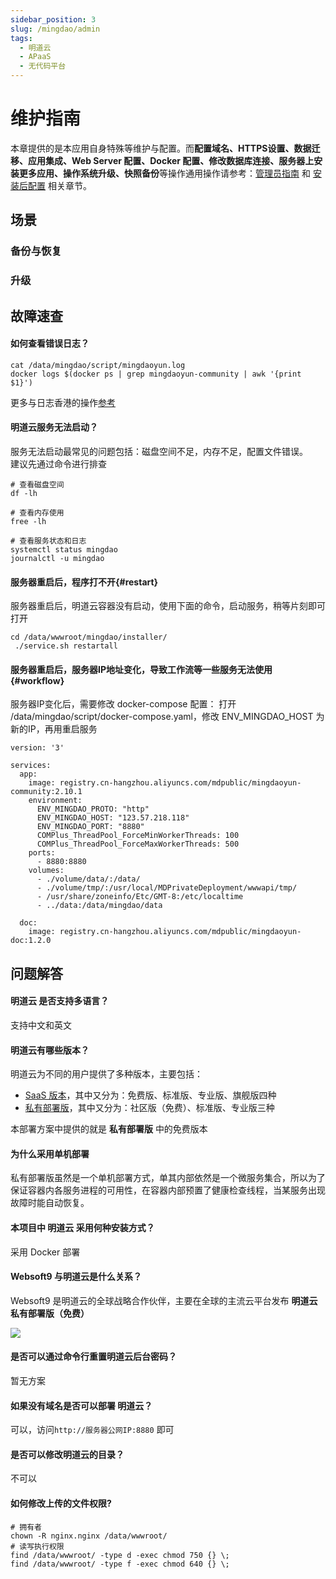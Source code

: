 ```yaml
---
sidebar_position: 3
slug: /mingdao/admin
tags:
  - 明道云
  - APaaS
  - 无代码平台
---
```


# 维护指南

本章提供的是本应用自身特殊等维护与配置。而**配置域名、HTTPS设置、数据迁移、应用集成、Web Server 配置、Docker 配置、修改数据库连接、服务器上安装更多应用、操作系统升级、快照备份**等操作通用操作请参考：[管理员指南](../administrator) 和 [安装后配置](../installation/setup/) 相关章节。

## 场景

### 备份与恢复


### 升级


## 故障速查

#### 如何查看错误日志？

```
cat /data/mingdao/script/mingdaoyun.log
docker logs $(docker ps | grep mingdaoyun-community | awk '{print $1}')
```

更多与日志香港的操作[参考](https://docs.pd.mingdao.com/deployment/docker-compose/command.html#日志)

#### 明道云服务无法启动？

服务无法启动最常见的问题包括：磁盘空间不足，内存不足，配置文件错误。  
建议先通过命令进行排查  

```shell
# 查看磁盘空间
df -lh

# 查看内存使用
free -lh

# 查看服务状态和日志
systemctl status mingdao
journalctl -u mingdao
```

#### 服务器重启后，程序打不开{#restart}

服务器重启后，明道云容器没有启动，使用下面的命令，启动服务，稍等片刻即可打开

```
cd /data/wwwroot/mingdao/installer/
 ./service.sh restartall

```
#### 服务器重启后，服务器IP地址变化，导致工作流等一些服务无法使用{#workflow}

服务器IP变化后，需要修改 docker-compose 配置：
打开 /data/mingdao/script/docker-compose.yaml，修改 ENV_MINGDAO_HOST 为新的IP，再用重启服务

```
version: '3'

services:
  app:
    image: registry.cn-hangzhou.aliyuncs.com/mdpublic/mingdaoyun-community:2.10.1
    environment:
      ENV_MINGDAO_PROTO: "http"
      ENV_MINGDAO_HOST: "123.57.218.118"  
      ENV_MINGDAO_PORT: "8880"
      COMPlus_ThreadPool_ForceMinWorkerThreads: 100
      COMPlus_ThreadPool_ForceMaxWorkerThreads: 500
    ports:
      - 8880:8880
    volumes:
      - ./volume/data/:/data/
      - ./volume/tmp/:/usr/local/MDPrivateDeployment/wwwapi/tmp/
      - /usr/share/zoneinfo/Etc/GMT-8:/etc/localtime
      - ../data:/data/mingdao/data

  doc:
    image: registry.cn-hangzhou.aliyuncs.com/mdpublic/mingdaoyun-doc:1.2.0
```


## 问题解答

#### 明道云 是否支持多语言？

支持中文和英文

#### 明道云有哪些版本？

明道云为不同的用户提供了多种版本，主要包括：

* [SaaS 版本](https://www.mingdao.com/price)，其中又分为：免费版、标准版、专业版、旗舰版四种
* [私有部署版](https://www.mingdao.com/pd)，其中又分为：社区版（免费）、标准版、专业版三种

本部署方案中提供的就是 **私有部署版** 中的免费版本

#### 为什么采用单机部署

私有部署版虽然是一个单机部署方式，单其内部依然是一个微服务集合，所以为了保证容器内各服务进程的可用性，在容器内部预置了健康检查线程，当某服务出现故障时能自动恢复。

#### 本项目中 明道云 采用何种安装方式？

采用 Docker 部署

#### Websoft9 与明道云是什么关系？

Websoft9 是明道云的全球战略合作伙伴，主要在全球的主流云平台发布 **明道云私有部署版（免费）** 

![](https://libs.websoft9.com/Websoft9/DocsPicture/zh/mingdao/shouquanshu.jpg)

#### 是否可以通过命令行重置明道云后台密码？

暂无方案

#### 如果没有域名是否可以部署 明道云？

可以，访问`http://服务器公网IP:8880` 即可

#### 是否可以修改明道云的目录？

不可以

#### 如何修改上传的文件权限?

```shell
# 拥有者
chown -R nginx.nginx /data/wwwroot/
# 读写执行权限
find /data/wwwroot/ -type d -exec chmod 750 {} \;
find /data/wwwroot/ -type f -exec chmod 640 {} \;
```